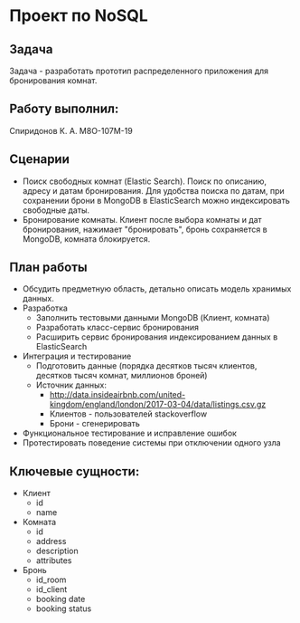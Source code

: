 # Проект по NoSQL
## Задача 
Задача - разработать прототип распределенного приложения для бронирования комнат.
## Работу выполнил:
Спиридонов К. А. М8О-107М-19
## Сценарии
- Поиск свободных комнат (Elastic Search). Поиск по описанию, адресу и датам бронирования. Для удобства поиска по датам, при сохранении брони в MongoDB в ElasticSearch можно индексировать свободные даты.
 - Бронирование комнаты. Клиент после выбора комнаты и дат бронирования, нажимает "бронировать", бронь сохраняется в MongoDB, комната блокируется.
## План работы
 * Обсудить предметную область, детально описать модель хранимых данных.
 * Разработка
    - Заполнить тестовыми данными MongoDB (Клиент, комната)
    - Разработать класс-сервис бронирования
    - Расширить сервис бронирования индексированием данных в ElasticSearch
 * Интеграция и тестирование
    - Подготовить данные (порядка десятков тысяч клиентов, десятков тысяч комнат, миллионов броней)
    - Источник данных:
        - http://data.insideairbnb.com/united-kingdom/england/london/2017-03-04/data/listings.csv.gz
        - Клиентов - пользователей stackoverflow
        - Брони - сгенерировать
 * Функциональное тестирование и исправление ошибок
 * Протестировать поведение системы при отключении одного узла
## Ключевые сущности:
 * Клиент 
    - id
    - name
 * Комната
    - id
    - address
    - description
    - attributes
 * Бронь
    - id_room
    - id_client
    - booking date
    - booking status
